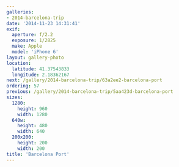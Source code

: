 ```yaml
---
galleries:
- 2014-barcelona-trip
date: '2014-11-23 14:31:41'
exif:
  aperture: f/2.2
  exposure: 1/2825
  make: Apple
  model: 'iPhone 6'
layout: gallery-photo
location:
  latitude: 41.37543833
  longitude: 2.18362167
next: /gallery/2014-barcelona-trip/63a2ee2-barcelona-port
ordering: 57
previous: /gallery/2014-barcelona-trip/5aa423d-barcelona-port
sizes:
  1280:
    height: 960
    width: 1280
  640w:
    height: 480
    width: 640
  200x200:
    height: 200
    width: 200
title: 'Barcelona Port'
---
```

